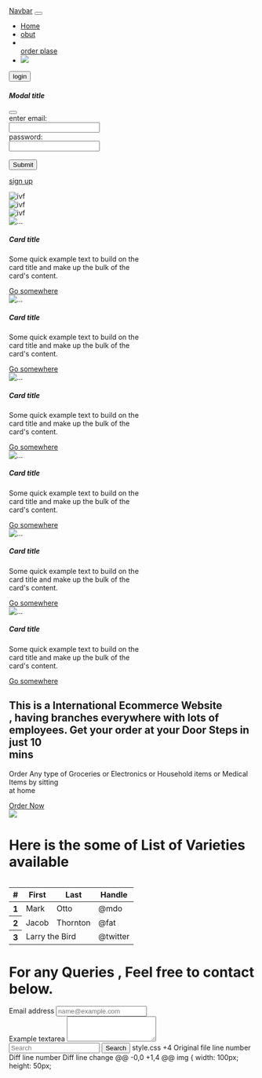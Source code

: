 
<html lang="en">
<head>
    <meta charset="UTF-8">
    <meta name="viewport" content="width=device-width, initial-scale=1.0">
    <title>bootstrap</title>
</head>
<link href="https://cdn.jsdelivr.net/npm/bootstrap@5.0.2/dist/css/bootstrap.min.css" rel="stylesheet"
    integrity="sha384-EVSTQN3/azprG1Anm3QDgpJLIm9Nao0Yz1ztcQTwFspd3yD65VohhpuuCOmLASjC" crossorigin="anonymous">
<body>
    <nav class="navbar navbar-expand-lg navbar-light bg-light">
        <div class="container-fluid">
            <a class="navbar-brand" href="#">Navbar</a>
            <button class="navbar-toggler" type="button" data-bs-toggle="collapse"
                data-bs-target="#navbarSupportedContent" aria-controls="navbarSupportedContent" aria-expanded="false"
                aria-label="Toggle navigation">
                <span class="navbar-toggler-icon"></span>
            </button>
            <div class="collapse navbar-collapse" id="navbarSupportedContent">
                <ul class="navbar-nav me-auto mb-2 mb-lg-0">
                    <li class="nav-item">
                        <a class="nav-link active" aria-current="page" href="#">Home</a>
                    </li>
                    <li class="nav-item">
                        <a class="nav-link" href="#">obut</a>
                    </li>
                    <li class="nav-item"></li>
                    <a class="nav-link" href="#">order plase</a>
                    </li>
                    <li>
                        <img src="https://66b3176660cf907acf00b4ec--comfy-trifle-e49360.netlify.app/cart.svg">
                    </li>
                </ul>
                <!-- <p>Dont i have an account<a href="login">sign up</a></p> -->
                <form class="d-flex">
                    <!-- Button trigger modal -->
                    <button type="button" class="btn btn-primary" data-bs-toggle="modal" data-bs-target="#exampleModal">
                        login
                        <!-- <p>Dont i have an account<a href="login">sign up</a></p> -->
                    </button>
                    <!-- <button type="button" class="btn btn-primary" data-bs-toggle="modal" data-bs-target="#exampleModal">
                        search -->
                    <!-- Modal -->
                    <div class="modal fade" id="exampleModal" tabindex="-1" aria-labelledby="exampleModalLabel"
                        aria-hidden="true">
                        <div class="modal-dialog">
                            <div class="modal-content">
                                <div class="modal-header">
                                    <h5 class="modal-title" id="exampleModalLabel">Modal title</h5>
                                    <button type="button" class="btn-close" data-bs-dismiss="modal"
                                        aria-label="Close"></button>
                                </div>
                                <div class="modal-body">
                                    <form action="/action_page.php">
                                        <label for="fname">enter email:</label><br>
                                        <input type="text" id="fname" name="fname" value=""><br>
                                        <label for="lname">password:</label><br>
                                        <input type="text" id="lname" name="lname" value=""><br><br>
                                        <input type="submit" value="Submit">
                                        <div class="modal-footer">
                                            <p><a href="">sign up</a></p>
                                        </div>
                                </div>
                            </div>
                        </div>
                    </div>
            </div>
        </div>
    </nav>
    </form>
    </form>
    </div>
    </div>
    </nav>
    <div>
        <div class="carousel-inner">
            <div class="carousel-item active ">
                <img src="https://encrypted-tbn0.gstatic.com/images?q=tbn:ANd9GcRSyXTk7HMYD2xUub_J6GTDcoUfIX3C60DxH6lxkf7DXK0UAGUhxtSlxvhGXZFDN_QiKDw&usqp=CAU"
                    alt="ivf" class="d-block h-50 w-100 alt=...">
            </div>
            <div class="carousel-item">
                <img src="https://encrypted-tbn0.gstatic.com/images?q=tbn:ANd9GcRSyXTk7HMYD2xUub_J6GTDcoUfIX3C60DxH6lxkf7DXK0UAGUhxtSlxvhGXZFDN_QiKDw&usqp=CAU"
                    alt=" ivf" class="d-block h-50 w-100 alt=...">
            </div class="carousel-item">
            <img src="https://encrypted-tbn0.gstatic.com/images?q=tbn:ANd9GcRSyXTk7HMYD2xUub_J6GTDcoUfIX3C60DxH6lxkf7DXK0UAGUhxtSlxvhGXZFDN_QiKDw&usqp=CAU"
                alt=" ivf" class="d-block h-50 w-100 alt=...">
        </div>
    </div>
    </div>
    </div>
    <div class="row mb-5  ">
        <div class="col-12 col-lg-4 col-md-6">
            <div class="card" style="width: 18rem;">
                <img src="..." class="card-img-top" alt="...">
                <div class="card-body">
                    <h5 class="card-title">Card title</h5>
                    <p class="card-text">Some quick example text to build on the card title and make up the bulk of the
                        card's content.</p>
                    <a href="#" class="btn btn-primary">Go somewhere</a>
                </div>
            </div>
        </div>
        <div class="col-12 col-lg-4 col-md-6">
            <div class="card" style="width: 18rem;">
                <img src="..." class="card-img-top" alt="...">
                <div class="card-body">
                    <h5 class="card-title">Card title</h5>
                    <p class="card-text">Some quick example text to build on the card title and make up the bulk of the
                        card's content.</p>
                    <a href="#" class="btn btn-primary">Go somewhere</a>
                </div>
            </div>
        </div>
        <div class="col-12 col-lg-4 col-md-6 ">
            <div class="card" style="width: 18rem;">
                <img src="..." class="card-img-top" alt="...">
                <div class="card-body">
                    <h5 class="card-title">Card title</h5>
                    <p class="card-text">Some quick example text to build on the card title and make up the bulk of the
                        card's content.</p>
                    <a href="#" class="btn btn-primary">Go somewhere</a>
                </div>
            </div>
        </div>
        <div class="col-12 col-lg-4 col-md-6">
            <div class="card" style="width: 18rem;">
                <img src="..." class="card-img-top" alt="...">
                <div class="card-body">
                    <h5 class="card-title">Card title</h5>
                    <p class="card-text">Some quick example text to build on the card title and make up the bulk of the
                        card's content.</p>
                    <a href="#" class="btn btn-primary">Go somewhere</a>
                </div>
            </div>
        </div>
        <div class="col-12 col-lg-4 col-md-6">
            <div class="card" style="width: 18rem;">
                <img src="..." class="card-img-top" alt="...">
                <div class="card-body">
                    <h5 class="card-title">Card title</h5>
                    <p class="card-text">Some quick example text to build on the card title and make up the bulk of the
                        card's content.</p>
                    <a href="#" class="btn btn-primary">Go somewhere</a>
                </div>
            </div>
        </div>
        <div class="col-12 col-lg-4 col-md-6">
            <div class="card" style="width: 18rem;">
                <img src="..." class="card-img-top" alt="...">
                <div class="card-body">
                    <h5 class="card-title">Card title</h5>
                    <p class="card-text">Some quick example text to build on the card title and make up the bulk of the
                        card's content.</p>
                    <a href="#" class="btn btn-primary">Go somewhere</a>
                </div>
            </div>
        </div>
        <div>
            <h2>This is a International Ecommerce Website<br> , having branches everywhere with lots of<br> employees.
                Get your order at your Door Steps in just 10<br> mins</h2>
            <p>Order Any type of Groceries or Electronics or Household items or Medical Items by sitting<br> at home</p>
            <a class="btn btn-primary" href="#" role="button">Order Now</a>
        </div>
    </div>
    <img src="https://66b3176660cf907acf00b4ec--comfy-trifle-e49360.netlify.app/ecom." avif>
    </div>
    </div>
    <table class="table">
        <h1>Here is the some of List of Varieties available</h1>
        <table class="table table-dark">
            <thead>
                <tr>
                    <th scope="col">#</th>
                    <th scope="col">First</th>
                    <th scope="col">Last</th>
                    <th scope="col">Handle</th>
                </tr>
            </thead>
            <tbody>
                <tr>
                    <th scope="row">1</th>
                    <td>Mark</td>
                    <td>Otto</td>
                    <td>@mdo</td>
                </tr>
                <tr>
                    <th scope="row">2</th>
                    <td>Jacob</td>
                    <td>Thornton</td>
                    <td>@fat</td>
                </tr>
                <tr>
                    <th scope="row">3</th>
                    <td colspan="2">Larry the Bird</td>
                    <td>@twitter</td>
                </tr>
            </tbody>
        </table>
        <h1>For any Queries , Feel free to contact below.</h1>
        <div class="mb-3">
            <label for="exampleFormControlInput1" class="form-label">Email address</label>
            <input type="email" class="form-control" id="exampleFormControlInput1" placeholder="name@example.com">
        </div>
        <div class="mb-3">
            <label for="exampleFormControlTextarea1" class="form-label">Example textarea</label>
            <textarea class="form-control" id="exampleFormControlTextarea1" rows="3"></textarea>
        </div>
        <input class="form-control me-2" type="search" placeholder="Search" aria-label="Search">
        <button class="btn btn-outline-success" type="submit">Search</button>
        </form>
        </div>
        </div>
        </nav>
        <script src="https://cdn.jsdelivr.net/npm/bootstrap@5.0.2/dist/js/bootstrap.bundle.min.js"
            integrity="sha384-MrcW6ZMFYlzcLA8Nl+NtUVF0sA7MsXsP1UyJoMp4YLEuNSfAP+JcXn/tWtIaxVXM"
            crossorigin="anonymous"></script>
</body>
</html>
‎style.css
+4
Original file line number	Diff line number	Diff line change
@@ -0,0 +1,4 @@
img {
    width: 100px;
    height: 50px;
